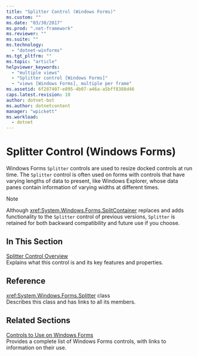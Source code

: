 ```yaml
---
title: "Splitter Control (Windows Forms)"
ms.custom: ""
ms.date: "03/30/2017"
ms.prod: ".net-framework"
ms.reviewer: ""
ms.suite: ""
ms.technology: 
  - "dotnet-winforms"
ms.tgt_pltfrm: ""
ms.topic: "article"
helpviewer_keywords: 
  - "multiple views"
  - "Splitter control [Windows Forms]"
  - "views [Windows Forms], multiple per frame"
ms.assetid: 6f287407-e895-4b07-a46a-a5bff8388d46
caps.latest.revision: 10
author: dotnet-bot
ms.author: dotnetcontent
manager: "wpickett"
ms.workload: 
  - dotnet
---
```

# Splitter Control (Windows Forms)
Windows Forms `Splitter` controls are used to resize docked controls at run time. The `Splitter` control is often used on forms with controls that have varying lengths of data to present, like Windows Explorer, whose data panes contain information of varying widths at different times.  
  
> [!NOTE]
>  Although <xref:System.Windows.Forms.SplitContainer> replaces and adds functionality to the `Splitter` control of previous versions, `Splitter` is retained for both backward compatibility and future use if you choose.  
  
## In This Section  
 [Splitter Control Overview](../../../../docs/framework/winforms/controls/splitter-control-overview-windows-forms.md)  
 Explains what this control is and its key features and properties.  
  
## Reference  
 <xref:System.Windows.Forms.Splitter> class  
 Describes this class and has links to all its members.  
  
## Related Sections  
 [Controls to Use on Windows Forms](../../../../docs/framework/winforms/controls/controls-to-use-on-windows-forms.md)  
 Provides a complete list of Windows Forms controls, with links to information on their use.
